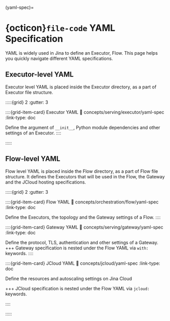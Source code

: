 (yaml-spec)=
# {octicon}`file-code` YAML Specification

YAML is widely used in Jina to define an Executor, Flow. This page helps you quickly navigate different YAML specifications.

## Executor-level YAML

Executor level YAML is placed inside the Executor directory, as a part of Executor file structure.

:::::{grid} 2
:gutter: 3


::::{grid-item-card} Executor YAML
:link: concepts/serving/executor/yaml-spec
:link-type: doc

Define the argument of `__init__`, Python module dependencies and other settings of an Executor. 
::::


:::::

## Flow-level YAML

Flow level YAML is placed inside the Flow directory, as a part of Flow file structure. It defines the Executors that will be used in the Flow, the Gateway and the JCloud hosting specifications.


:::::{grid} 2
:gutter: 3

::::{grid-item-card} Flow YAML
:link: concepts/orchestration/flow/yaml-spec
:link-type: doc

Define the Executors, the topology and the Gateway settings of a Flow.
::::

::::{grid-item-card} Gateway YAML
:link: concepts/serving/gateway/yaml-spec
:link-type: doc

Define the protocol, TLS, authentication and other settings of a Gateway.
+++
Gateway specification is nested under the Flow YAML via `with:` keywords.
::::

::::{grid-item-card} JCloud YAML
:link: concepts/jcloud/yaml-spec
:link-type: doc

Define the resources and autoscaling settings on Jina Cloud

+++
JCloud specification is nested under the Flow YAML via `jcloud:` keywords.

::::

:::::

